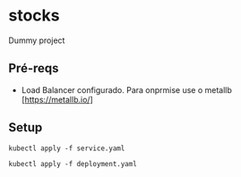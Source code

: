 # stocks
Dummy project

## Pré-reqs
- Load Balancer configurado. Para onprmise use o metallb [https://metallb.io/]

## Setup

```
kubectl apply -f service.yaml
```

```
kubectl apply -f deployment.yaml
```
